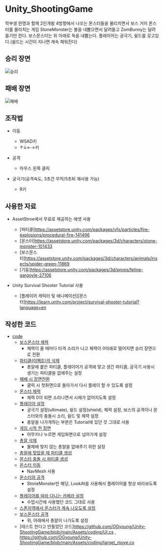 # Unity_ShootingGame
학부생 한명과 함께 2인개발
4방향에서 나오는 몬스터들을 물리치면서 보스 거미 몬스터를 물리치는 게임
StoneMonster는 불을 내뿜으면서 달려들고 ZomBunny는 달려들기만 한다.
보스몬스터는 위 아래로 독을 내뿜는다.
플레이어는 궁극기, 쉴드를 갖고있다.(쉴드는 시간이 지나면 계속 채워진다)

## 승리 장면
![승리](https://user-images.githubusercontent.com/52282493/106029265-429eb380-6110-11eb-8719-cd0f9174f855.gif)

## 패배 장면
![패배](https://user-images.githubusercontent.com/52282493/106029251-3dd9ff80-6110-11eb-9794-58a8b38fde43.gif)

## 조작법
* 이동
   * WSAD키    
   * ↑↓←→키
   
* 공격
  * 마우스 왼쪽 클릭
  
* 궁극기(공격속도, 3초간 무적/5초뒤 재사용 가능)
  * R키
 

## 사용한 자료
- AssetStroe에서 무료로 제공하는 에셋 사용
  - [파티클]https://assetstore.unity.com/packages/vfx/particles/fire-explosions/procedural-fire-141496
  - [몬스터]https://assetstore.unity.com/packages/3d/characters/stone-monster-101433
  - [보스몬스터]https://assetstore.unity.com/packages/3d/characters/animals/insects/spider-green-11869
  - [기둥]https://assetstore.unity.com/packages/3d/props/feline-gargoyle-27106

- Unity Survival Shooter Tutorial 사용
  - [플레이어 캐릭터 및 애니메이션][몬스터]https://learn.unity.com/project/survival-shooter-tutorial?language=en

## 작성한 코드
- [code](https://github.com/OGyoung/Unity-ShootingGame/tree/main/Assets/coding)
  - [보스몬스터 체력](https://github.com/OGyoung/Unity-ShootingGame/blob/main/Assets/coding/BossHealth.cs)
    - 체력이 줄 때마다 타격 소리가 나고 체력이 0아래로 떨어지면 승리 장면으로 전환
  - [파티클(이펙트)의 삭제](https://github.com/OGyoung/Unity-ShootingGame/blob/main/Assets/coding/Destroy_Self.cs)
    - 총알에 붙은 파티클, 플레이어가 공격에 맞고 생긴 파티클, 궁극기 사용시 생기는 파티클을 없애주는 설정
  - [패배 시 장면전환](https://github.com/OGyoung/Unity-ShootingGame/blob/main/Assets/coding/Lose_scene.cs)
    - 클릭 시 첫화면으로 돌아가서 다시 플레이 할 수 있도록 설정
  - [몬스터 체력](https://github.com/OGyoung/Unity-ShootingGame/blob/main/Assets/coding/MonsterHealth.cs)
    - 체력 0이 되면 소리나면서 시체가 없어지도록 설정
  - [플레이어 설정](https://github.com/OGyoung/Unity-ShootingGame/blob/main/Assets/coding/PlayerStat.cs)
    - 궁극기 설정(ultimate), 쉴드 설정(shield), 체력 설정, 보스의 공격이나 몬스터와의 충돌시 소리, 쉴드 및 체력 설정
    - 총알을 나가게하는 부분은 Tutorial에 있던 것 그대로 사용
  - [게임 시작 전 장면](https://github.com/OGyoung/Unity-ShootingGame/blob/main/Assets/coding/Start_View.cs)
    - 아무키나 누르면 게임화면으로 넘어가게 설정
  - [총알 삭제](https://github.com/OGyoung/Unity-ShootingGame/blob/main/Assets/coding/bullet_destroy.cs)
    - 물체에 맞지 않는 총알을 없애주기 위한 설정
  - [총알에 맞았을 때 파티클 생성](https://github.com/OGyoung/Unity-ShootingGame/blob/main/Assets/coding/bullet_effect.cs)
  - [몬스터 충돌 시 파티클 생성](https://github.com/OGyoung/Unity-ShootingGame/blob/main/Assets/coding/buuny_boom.cs)
  - [몬스터 이동](https://github.com/OGyoung/Unity-ShootingGame/blob/main/Assets/coding/monster_move.cs)
    - NavMesh 사용
  - [몬스터의 공격](https://github.com/OGyoung/Unity-ShootingGame/blob/main/Assets/coding/monster_shot.cs)
    - StoneMonster만 해당, LookAt을 사용해서 플레이어를 항상 바라보도록 설정
  - [플레이어를 따라 다니는 카메라 설정](https://github.com/OGyoung/Unity-ShootingGame/blob/main/Assets/coding/smooth_follow.cs)
    - 수업시간에 사용했던 코드 그대로 사용
  - [스폰지역에서 몬스터가 계속 나오도록 설정](https://github.com/OGyoung/Unity-ShootingGame/blob/main/Assets/coding/spawn_monster.cs)
  - [보스몬스터 공격](https://github.com/OGyoung/Unity-ShootingGame/blob/main/Assets/coding/spider_shot.cs)
    - 위, 아래에서 총알이 나가도록 설정
  - [테스트 한다고 만들었던 코드]https://github.com/OGyoung/Unity-ShootingGame/blob/main/Assets/coding/UI.cs , https://github.com/OGyoung/Unity-ShootingGame/blob/main/Assets/coding/target_move.cs
